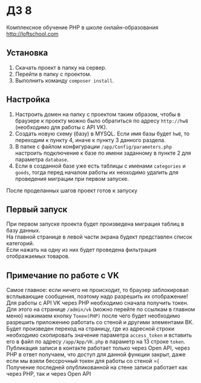 # ДЗ 8
Комплексное обучение PHP в школе онлайн-образования http://loftschool.com
## Установка
1. Скачать проект в папку на сервер.
2. Перейти в папку с проектом.
3. Выполнить команду `composer install`.
## Настройка
1. Настроить домен на папку с проектом таким образом, чтобы в браузере к проекту можно было обратиться по адресу `http://hw8` (необходимо для работы с API VK).
2. Создать новую схему (базу) в MYSQL. Если имя базы будет `hw8`, то переходим к пункту 4, иначе к пункту 3 данного раздела.
3. В папке с файлом конфигурации `/app/Config/parameters.php` настроить подключение к базе по имени заданному в пункте 2 для параметра `database`.
4. Если в созданной базе уже есть таблицы с именами `categories` и `goods`, тогда перед началом работы их неоходимо удалить для проведения миграции при первом запуске.

После проделанных шагов проект готов к запуску

## Первый запуск
При первом запуске проекта будет произведена миграция таблиц в базу данных.  
На главной странице в левой части экрана будект представлен список категорий.  
Если нажать на одну из них будет проведена фильтрация отображаемых товаров.

## Примечание по работе с VK
Самое главное: если ничего не происходит, то браузер заблокировал всплывающие сообщения,
поэтому надо разрешить их отображение!
Для работы с API VK через PHP необходимо сначала получить токен.   
Для этого на странице `/admin/vk` (можно перейте по ссылкам в главном меню)
нажимаем кнопку `Токен(PHP)` после чего будет необходимо разрешить приложению
работать со стеной и другими элементами ВК.  
Будет произведен переход на страницу, где из адресной строки 
необходимо скопировать значение параметра `access_token` и 
вставить его в файл по адресу `/app/App/VK.php` в параметр на 13 строке 
`token`.  
Публикация записи в контакте работает только через Open API, через PHP в 
ответ получаем, что доступ для данной функции закрыт, даже если мы взяли бессрочный
токен для работы со стеной =(  
Получение последней опубликованной на стене записи работает как через PHP, так 
и через Open API